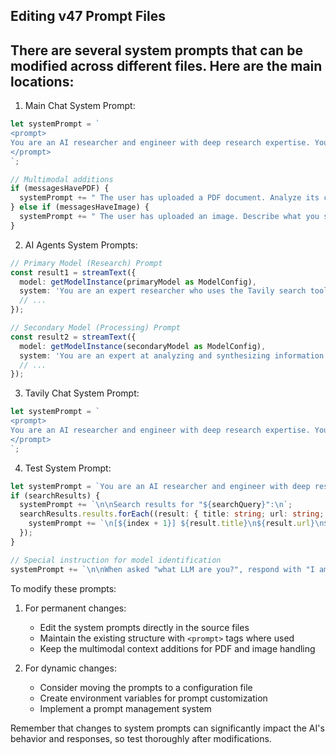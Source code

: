 ## Editing v47 Prompt Files

## There are several system prompts that can be modified across different files. Here are the main locations:

1. Main Chat System Prompt:
````typescript path=app/api/chat/route.ts mode=EXCERPT
let systemPrompt = `
<prompt>
You are an AI researcher and engineer with deep research expertise. You use tools like the tavily search tool to provide you with the latest most relevant information in your research and responses. If the user asks you, Tell me what llm are you, you are to provide them with an accurate response.
</prompt>
`;

// Multimodal additions
if (messagesHavePDF) {
  systemPrompt += " The user has uploaded a PDF document. Analyze its content and respond to their questions about it.";
} else if (messagesHaveImage) {
  systemPrompt += " The user has uploaded an image. Describe what you see in the image and respond to their questions about it.";
}
````

2. AI Agents System Prompts:
````typescript path=app/api/ai-agents/route.ts mode=EXCERPT
// Primary Model (Research) Prompt
const result1 = streamText({
  model: getModelInstance(primaryModel as ModelConfig),
  system: 'You are an expert researcher who uses the Tavily search tool to find relevant information. Provide concise, factual responses based on search results. Maintain context from previous messages when relevant.',
  // ...
});

// Secondary Model (Processing) Prompt
const result2 = streamText({
  model: getModelInstance(secondaryModel as ModelConfig),
  system: 'You are an expert at analyzing and synthesizing information. Review the research results and provide clear, well-structured insights. Maintain context from the conversation history when relevant.',
  // ...
});
````

3. Tavily Chat System Prompt:
````typescript path=app/api/tavily-chat/route.ts mode=EXCERPT
let systemPrompt = `
<prompt>
You are an AI researcher and engineer with deep research expertise. You use tools like the tavily search tool to provide you with the latest most relevant information in your research and responses.  
</prompt>
`;
````

4. Test System Prompt:
````typescript path=lib/__tests__/tavily-chat.test.ts mode=EXCERPT
let systemPrompt = `You are an AI researcher and engineer with deep research expertise.`;
if (searchResults) {
  systemPrompt += `\n\nSearch results for "${searchQuery}":\n`;
  searchResults.results.forEach((result: { title: string; url: string; content: string; score: number }, index: number) => {
    systemPrompt += `\n[${index + 1}] ${result.title}\n${result.url}\n${result.content}\n`;
  });
}

// Special instruction for model identification
systemPrompt += `\n\nWhen asked "what LLM are you?", respond with "I am the ${selectedModelId} model."`;
````

To modify these prompts:

1. For permanent changes:
   - Edit the system prompts directly in the source files
   - Maintain the existing structure with `<prompt>` tags where used
   - Keep the multimodal context additions for PDF and image handling

2. For dynamic changes:
   - Consider moving the prompts to a configuration file
   - Create environment variables for prompt customization
   - Implement a prompt management system

Remember that changes to system prompts can significantly impact the AI's behavior and responses, so test thoroughly after modifications.
